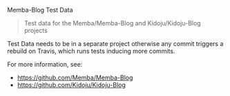 Memba-Blog Test Data

> Test data for the Memba/Memba-Blog and Kidoju/Kidoju-Blog projects

Test Data needs to be in a separate project otherwise any commit triggers a rebuild on Travis, which runs tests inducing more commits.

For more information, see:

- https://github.com/Memba/Memba-Blog
- https://github.com/Kidoju/Kidoju-Blog